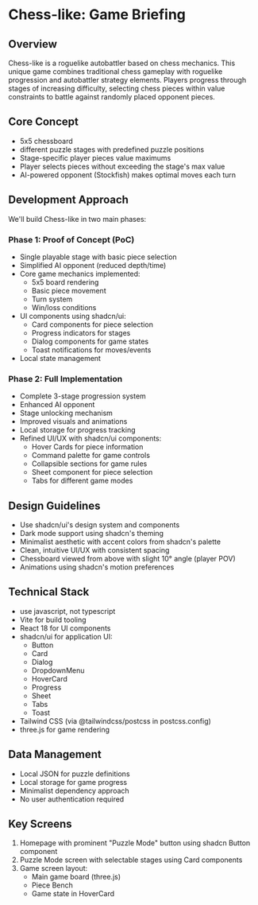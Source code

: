# Chess-like: Game Briefing

## Overview
Chess-like is a roguelike autobattler based on chess mechanics. This unique game combines traditional chess gameplay with roguelike progression and autobattler strategy elements. Players progress through stages of increasing difficulty, selecting chess pieces within value constraints to battle against randomly placed opponent pieces.

## Core Concept
- 5x5 chessboard
- different puzzle stages with predefined puzzle positions
- Stage-specific player pieces value maximums
- Player selects pieces without exceeding the stage's max value
- AI-powered opponent (Stockfish) makes optimal moves each turn

## Development Approach
We'll build Chess-like in two main phases:

### Phase 1: Proof of Concept (PoC)
- Single playable stage with basic piece selection
- Simplified AI opponent (reduced depth/time)
- Core game mechanics implemented:
  - 5x5 board rendering
  - Basic piece movement
  - Turn system
  - Win/loss conditions
- UI components using shadcn/ui:
  - Card components for piece selection
  - Progress indicators for stages
  - Dialog components for game states
  - Toast notifications for moves/events
- Local state management

### Phase 2: Full Implementation
- Complete 3-stage progression system
- Enhanced AI opponent
- Stage unlocking mechanism
- Improved visuals and animations
- Local storage for progress tracking
- Refined UI/UX with shadcn/ui components:
  - Hover Cards for piece information
  - Command palette for game controls
  - Collapsible sections for game rules
  - Sheet component for piece selection
  - Tabs for different game modes

## Design Guidelines
- Use shadcn/ui's design system and components
- Dark mode support using shadcn's theming
- Minimalist aesthetic with accent colors from shadcn's palette
- Clean, intuitive UI/UX with consistent spacing
- Chessboard viewed from above with slight 10° angle (player POV)
- Animations using shadcn's motion preferences

## Technical Stack
- use javascript, not typescript
- Vite for build tooling
- React 18 for UI components
- shadcn/ui for application UI:
  - Button
  - Card
  - Dialog
  - DropdownMenu
  - HoverCard
  - Progress
  - Sheet
  - Tabs
  - Toast
- Tailwind CSS (via @tailwindcss/postcss in postcss.config)
- three.js for game rendering

## Data Management
- Local JSON for puzzle definitions
- Local storage for game progress
- Minimalist dependency approach
- No user authentication required

## Key Screens
1. Homepage with prominent "Puzzle Mode" button using shadcn Button component
2. Puzzle Mode screen with selectable stages using Card components
3. Game screen layout:
   - Main game board (three.js)
   - Piece Bench
   - Game state in HoverCard
